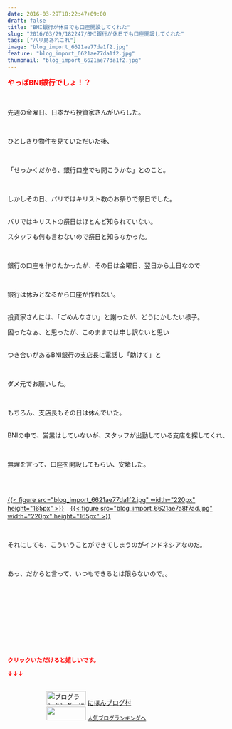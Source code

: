 ```yaml
---
date: 2016-03-29T18:22:47+09:00
draft: false
title: "BMI銀行が休日でも口座開設してくれた"
slug: "2016/03/29/182247/BMI銀行が休日でも口座開設してくれた"
tags: ["バリ島あれこれ"]
image: "blog_import_6621ae77da1f2.jpg"
feature: "blog_import_6621ae77da1f2.jpg"
thumbnail: "blog_import_6621ae77da1f2.jpg"
---
```

<p><font color="#ff0000" size="3"><strong>やっぱBNI銀行でしょ！？</strong></font></p><br/><p>先週の金曜日、日本から投資家さんがいらした。</p><br/><p>ひとしきり物件を見ていただいた後、</p><br/><p>「せっかくだから、銀行口座でも開こうかな」とのこと。</p><br/><p>しかしその日、バリではキリスト教のお祭りで祭日でした。</p><p><br/>バリではキリストの祭日はほとんど知られていない。<br/></p><p>スタッフも何も言わないので祭日と知らなかった。</p><p><br/></p><p>銀行の口座を作りたかったが、その日は金曜日、翌日から土日なので</p><br/><p>銀行は休みとなるから口座が作れない。</p><p><br/>投資家さんには、「ごめんなさい」と謝ったが、どうにかしたい様子。<br/></p><p>困ったなぁ、と思ったが、このままでは申し訳ないと思い</p><p><br/>つき合いがあるBNI銀行の支店長に電話し「助けて」と</p><br/><p>ダメ元でお願いした。</p><p><br/></p><p>もちろん、支店長もその日は休んでいた。</p><p><br/>BNIの中で、営業はしていないが、スタッフが出勤している支店を探してくれ、</p><br/><p>無理を言って、口座を開設してもらい、安堵した。</p><br/><p><br/><a href="blog_import_6621ae79195ad.jpg">{{< figure src="blog_import_6621ae77da1f2.jpg" width="220px" height="165px" >}}</a>　<a href="blog_import_6621ae7be1829.jpg">{{< figure src="blog_import_6621ae7a8f7ad.jpg" width="220px" height="165px" >}}</a><br/></p><br/><p>それにしても、こういうことができてしまうのがインドネシアなのだ。</p><br/><p>あっ、だからと言って、いつもできるとは限らないので。。</p><br/><p><br/></p><br/><br/><br/><br/><br/><p><font color="#ff0000" size="2"><strong>クリックいただけると嬉しいです。<br/></strong></font></p><p><font color="#ff0000" size="2"><strong>↓↓↓</strong></font></p><p><br/><a href="ranking.html" target="_blank"><img border="0" alt="ブログランキング・にほんブログ村へ" src="data:image/svg+xml;charset=utf-8,%3Csvg%20xmlns%3D%22http%3A%2F%2Fwww.w3.org%2F2000%2Fsvg%22%20title%3D%22Placeholder%20for%20Images%22%20role%3D%22presentation%22%20viewBox%3D%220%200%2088%2031%22%20%2F%3E" width="88" height="31" data-src="https://img-proxy.blog-video.jp/images?url=http%3A%2F%2Fwww.blogmura.com%2Fimg%2Fwww88_31.gif" style="aspect-ratio: auto 88 / 31;"/><noscript><img border="0" alt="ブログランキング・にほんブログ村へ" src="https://img-proxy.blog-video.jp/images?url=http%3A%2F%2Fwww.blogmura.com%2Fimg%2Fwww88_31.gif" width="88" height="31"></noscript></a> <a href="ranking.html" target="_blank">にほんブログ村</a> <br/><a title="人気ブログランキングへ" href="link.php?1804582"><img border="0" src="data:image/svg+xml;charset=utf-8,%3Csvg%20xmlns%3D%22http%3A%2F%2Fwww.w3.org%2F2000%2Fsvg%22%20title%3D%22Placeholder%20for%20Images%22%20role%3D%22presentation%22%20viewBox%3D%220%200%2088%2031%22%20%2F%3E" width="88" height="31" data-src="https://blog.with2.net/img/banner/banner_22.gif" style="aspect-ratio: auto 88 / 31;"/><noscript><img border="0" src="https://blog.with2.net/img/banner/banner_22.gif" width="88" height="31"></noscript></a> <a style="FONT-SIZE: 12px" href="link.php?1804582">人気ブログランキングへ</a> </p>

